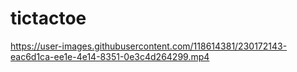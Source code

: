 # tictactoe


https://user-images.githubusercontent.com/118614381/230172143-eac6d1ca-ee1e-4e14-8351-0e3c4d264299.mp4

